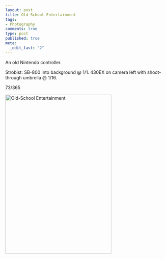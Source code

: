 ```yaml
--- 
layout: post
title: Old-School Entertainment
tags: 
- Photography
comments: true
type: post
published: true
meta: 
  _edit_last: "2"
---
```

An old Nintendo controller.

Strobist: SB-800 into background @ 1/1. 430EX on camera left with shoot-through umbrella @ 1/16.

73/365

<a href="http://www.flickr.com/photos/aaronbrethorst/3358219851/" title="Old-School Entertainment by aaronbrethorst, on Flickr"><img src="http://farm4.static.flickr.com/3439/3358219851_d23510ccf1.jpg" width="333" height="500" alt="Old-School Entertainment" /></a>

